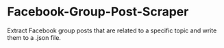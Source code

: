 # Facebook-Group-Post-Scraper
Extract Facebook group posts that are related to a specific topic and write them to a .json file.
